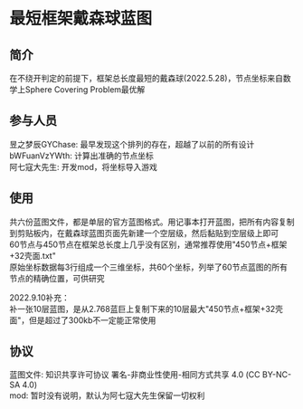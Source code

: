 # 最短框架戴森球蓝图

## 简介

在不绕开判定的前提下，框架总长度最短的戴森球(2022.5.28)，节点坐标来自数学上Sphere Covering Problem最优解  

## 参与人员

昱之梦辰GYChase: 最早发现这个排列的存在，超越了以前的所有设计  
bWFuanVzYWth: 计算出准确的节点坐标  
阿七寇大先生: 开发mod，将坐标导入游戏  

## 使用

共六份蓝图文件，都是单层的官方蓝图格式。用记事本打开蓝图，把所有内容复制到剪贴板内，在戴森球蓝图页面先新建一个空层级，然后黏贴到空层级上即可  
60节点与450节点在框架总长度上几乎没有区别，通常推荐使用"450节点+框架+32壳面.txt"  
原始坐标数据每3行组成一个三维坐标，共60个坐标，列举了60节点蓝图的所有节点的精确位置，可供研究  

2022.9.10补充：  
补一张10层蓝图，是从2.768蓝巨上复制下来的10层最大"450节点+框架+32壳面"，但是超过了300kb不一定能正常使用  

## 协议

蓝图文件: 知识共享许可协议 署名-非商业性使用-相同方式共享 4.0 (CC BY-NC-SA 4.0)  
mod: 暂时没有说明，默认为阿七寇大先生保留一切权利  
